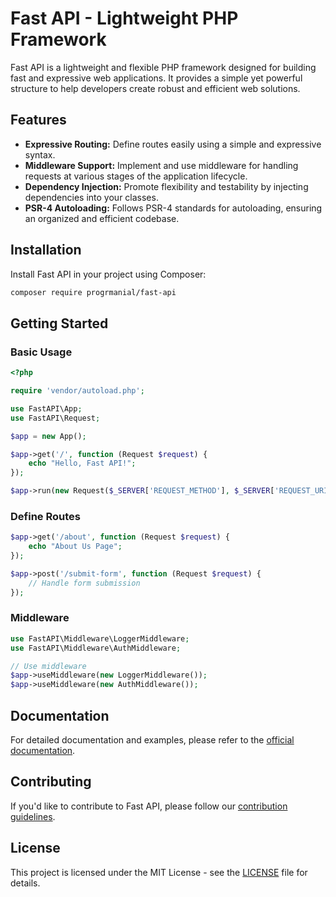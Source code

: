 
# Fast API - Lightweight PHP Framework

Fast API is a lightweight and flexible PHP framework designed for building fast and expressive web applications. It provides a simple yet powerful structure to help developers create robust and efficient web solutions.

## Features

- **Expressive Routing:** Define routes easily using a simple and expressive syntax.
- **Middleware Support:** Implement and use middleware for handling requests at various stages of the application lifecycle.
- **Dependency Injection:** Promote flexibility and testability by injecting dependencies into your classes.
- **PSR-4 Autoloading:** Follows PSR-4 standards for autoloading, ensuring an organized and efficient codebase.

## Installation

Install Fast API in your project using Composer:

```bash
composer require progrmanial/fast-api
```

## Getting Started

### Basic Usage

```php
<?php

require 'vendor/autoload.php';

use FastAPI\App;
use FastAPI\Request;

$app = new App();

$app->get('/', function (Request $request) {
    echo "Hello, Fast API!";
});

$app->run(new Request($_SERVER['REQUEST_METHOD'], $_SERVER['REQUEST_URI']));
```

### Define Routes

```php
$app->get('/about', function (Request $request) {
    echo "About Us Page";
});

$app->post('/submit-form', function (Request $request) {
    // Handle form submission
});
```

### Middleware

```php
use FastAPI\Middleware\LoggerMiddleware;
use FastAPI\Middleware\AuthMiddleware;

// Use middleware
$app->useMiddleware(new LoggerMiddleware());
$app->useMiddleware(new AuthMiddleware());
```

## Documentation

For detailed documentation and examples, please refer to the [official documentation](link-to-documentation).

## Contributing

If you'd like to contribute to Fast API, please follow our [contribution guidelines](CONTRIBUTING.md).

## License

This project is licensed under the MIT License - see the [LICENSE](LICENSE) file for details.